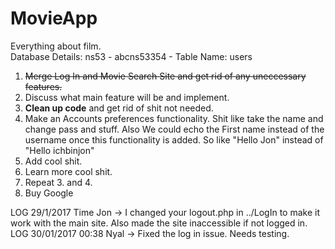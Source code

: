 # MovieApp
Everything about film.<br/>
Database Details: ns53 - abcns53354 - Table Name: users<br/>
<ol>
<li><strike>Merge Log In and Movie Search Site and get rid of any uneccessary features.</strike></li>
<li>Discuss what main feature will be and implement.</li>
<li><strong>Clean up code</strong> and get rid of shit not needed.</li>
<li>Make an Accounts preferences functionality. Shit like take the name and change pass and stuff. Also We could echo the First name instead of the username once this functionality is added. So like "Hello Jon" instead of "Hello ichbinjon"</li>
<li>Add cool shit.</li>
<li>Learn more cool shit.</li>
<li>Repeat 3. and 4.</li>
<li>Buy Google</li>
</ol>

LOG
29/1/2017 Time Jon -> I changed your logout.php in ../LogIn to make it work with the main site. Also made the site inaccessible if not logged in.
LOG 30/01/2017 00:38 Nyal -> Fixed the log in issue. Needs testing.
